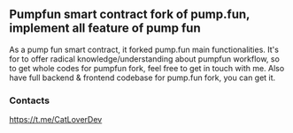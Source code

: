 ## Pumpfun smart contract fork of pump.fun, implement all feature of pump fun
As a pump fun smart contract, it forked pump.fun main functionalities.
It's for to offer radical knowledge/understanding about pumpfun workflow, so to get whole codes for pumpfun fork, feel free to get in touch with me.
Also have full backend & frontend codebase for pump.fun fork, you can get it.


### Contacts
https://t.me/CatLoverDev
